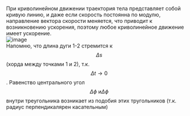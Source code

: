 При криволинейном движении траектория тела представляет собой кривую линию, и даже если скорость постоянна по модулю, направление вектора скорости меняется, что приводит к возникновению ускорения, поэтому любое криволинейное движение имеет ускорение.  
![image](https://github.com/user-attachments/assets/cc0c4b4e-5f56-4029-85e4-814751d4ca7d)  
Напомню, что длина дуги 1-2 стремится к $$\Delta s$$ (хорда между точками 1 и 2), т.к. $$\Delta t \rightarrow 0$$. Равенство центрального угол $$\Delta \phi \text{ и} \Delta \phi $$ внутри треугольника возникает из подобия этих тругольников (т.к. радиус перпендикалярен касательным) 

